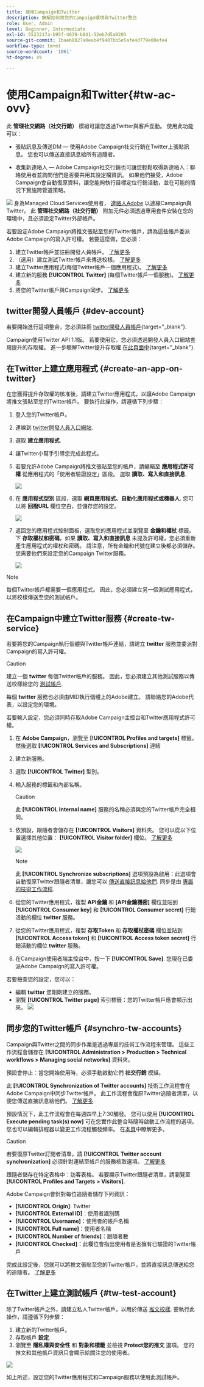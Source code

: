 ```yaml
---
title: 使用Campaign和Twitter
description: 瞭解如何將您的Campaign環境與Twitter整合
role: User, Admin
level: Beginner, Intermediate
exl-id: 5523217a-b95f-4639-b941-52eb7d5a0203
source-git-commit: 1baeb8827a0eab4f9487bb5e5afe4d779e00efe4
workflow-type: tm+mt
source-wordcount: '1061'
ht-degree: 4%

---
```


# 使用Campaign和Twitter{#tw-ac-ovv}

此 **管理社交網路（社交行銷）** 模組可讓您透過Twitter與客戶互動。 使用此功能可以：

* 張貼訊息及傳送DM — 使用Adobe Campaign社交行銷在Twitter上張貼訊息。 您也可以傳送直接訊息給所有追隨者。

* 收集新連絡人 — Adobe Campaign社交行銷也可讓您輕鬆取得新連絡人：聯絡使用者並詢問他們是否要共用其設定檔資訊。 如果他們接受，Adobe Campaign會自動復原資料，讓您能夠執行目標定位行銷活動，並在可能的情況下實施跨管道策略。

![](../assets/do-not-localize/speech.png) 身為Managed Cloud Services使用者， [連絡人Adobe](../start/campaign-faq.md#support) 以連線Campaign與Twitter。 此  **管理社交網路（社交行銷）** 附加元件必須透過專用套件安裝在您的環境中，且必須設定Twitter外部帳戶。


若要設定Adobe Campaign將推文張貼至您的Twitter帳戶，請為這些帳戶委派Adobe Campaign的寫入許可權。 若要這麼做，您必須：

1. 建立Twitter帳戶並註冊開發人員帳戶。 [了解更多](#dev-account)
1. （選用）建立測試Twitter帳戶來傳送校樣。 [了解更多](#tw-test-account)
1. 建立Twitter應用程式(每個Twitter帳戶一個應用程式)。 [了解更多](#create-an-app-on-twitter)
1. 建立新的服務 **[!UICONTROL Twitter]** (每個Twitter帳戶一個服務)。 [了解更多](#create-tw-service)
1. 將您的Twitter帳戶與Campaign同步。 [了解更多](#synchro-tw-accounts)

## twitter開發人員帳戶 {#dev-account}

若要開始進行這項整合，您必須註冊 [twitter開發人員帳戶](https://developer.twitter.com){target="_blank"}.

Campaign使用Twitter API 1.1版。 若要使用它，您必須透過開發人員入口網站套用提升的存取權。 進一步瞭解Twitter提升存取權 [在此頁面中](https://developer.twitter.com/en/portal/products/elevated){target="_blank"}.

## 在Twitter上建立應用程式 {#create-an-app-on-twitter}

在您獲得提升存取權的核准後，請建立Twitter應用程式，以讓Adobe Campaign將推文張貼至您的Twitter帳戶。 要執行此操作，請遵循下列步驟：

1. 登入您的Twitter帳戶。
1. 連線到 [twitter開發人員入口網站](https://developer.twitter.com/en/apps).
1. 選取 **建立應用程式**.
1. 讓Twitter小幫手引導您完成此程式。
1. 若要允許Adobe Campaign將推文張貼至您的帳戶，請編輯至 **應用程式許可權** 從應用程式的「使用者驗證設定」區段。 選取 **讀取、寫入和直接訊息**.

   ![](assets/tw-permissions.png)

1. 在 **應用程式型別** 區段，選取 **網頁應用程式、自動化應用程式或機器人**. 您可以將 **回撥URL** 欄位空白，並儲存您的設定。

   ![](assets/tw-app-type.png)

1. 返回您的應用程式控制面板，選取您的應用程式並瀏覽至 **金鑰和權杖** 標籤。 下 **存取權杖和密碼**，如果 **讀取、寫入和直接訊息** 未提及許可權，您必須重新產生應用程式的權杖和密碼。 請注意，所有金鑰和代號在建立後都必須儲存。 您需要他們來設定您的Campaign Twitter服務。

   ![](assets/tw-permissions-check.png)


>[!NOTE]
>
>每個Twitter帳戶都需要一個應用程式。 因此，您必須建立另一個測試應用程式，以將校樣傳送至您的測試帳戶。

## 在Campaign中建立Twitter服務 {#create-tw-service}

若要將您的Campaign執行個體與Twitter帳戶連結，請建立 **twitter** 服務並委派對Campaign的寫入許可權。

>[!CAUTION]
>
>建立一個 **twitter** 每個Twitter帳戶的服務。 因此，您必須建立其他測試服務以傳送校樣給您的 [測試帳戶](#tw-test-account).
>
>每個 **twitter** 服務也必須由MID執行個體上的Adobe建立。 請聯絡您的Adobe代表，以設定您的環境。

若要輸入設定，您必須同時存取Adobe Campaign主控台和Twitter應用程式許可權。

1. 在 **Adobe Campaign**，瀏覽至 **[!UICONTROL Profiles and targets]** 標籤，然後選取 **[!UICONTROL Services and Subscriptions]** 連結
1. 建立新服務。
1. 選取 **[!UICONTROL Twitter]** 型別。
1. 輸入服務的標籤和內部名稱。

   >[!CAUTION]
   >
   >此 **[!UICONTROL Internal name]** 服務的名稱必須與您的Twitter帳戶完全相同。

1. 依預設，跟隨者會儲存在 **[!UICONTROL Visitors]** 資料夾。 您可以從以下位置選擇其他位置： **[!UICONTROL Visitor folder]** 欄位。 [了解更多](../send/twitter.md#direct-tw-messages)

   ![](assets/tw-service-in-ac.png)

   >[!NOTE]
   >
   >此 **[!UICONTROL Synchronize subscriptions]** 選項預設為啟用：此選項會自動復原Twitter跟隨者清單，讓您可以 [傳送直接訊息給他們](../send/twitter.md#direct-tw-messages). 同步是由 [專屬的技術工作流程](#synchro-tw-accounts).

1. 從您的Twitter應用程式，複製 **API金鑰** 和 **[API金鑰機密]** 欄位並貼到 **[!UICONTROL Consumer key]** 和 **[!UICONTROL Consumer secret]** 行銷活動的欄位 **twitter** 服務。

1. 從您的Twitter應用程式，複製 **存取Token** 和 **存取權杖密碼** 欄位並貼到 **[!UICONTROL Access token]** 和 **[!UICONTROL Access token secret]** 行銷活動的欄位 **twitter** 服務。

1. 在Campaign使用者端主控台中，按一下 **[!UICONTROL Save]**. 您現在已委派Adobe Campaign的寫入許可權。

若要檢查您的設定，您可以：

* 編輯 **twitter** 您剛剛建立的服務。
* 瀏覽 **[!UICONTROL Twitter page]** 索引標籤：您的Twitter帳戶應會顯示出來。
   ![](assets/tw-page.png)


## 同步您的Twitter帳戶 {#synchro-tw-accounts}

Campaign與Twitter之間的同步作業是透過專屬的技術工作流程來管理。 這些工作流程會儲存在 **[!UICONTROL Administration > Production > Technical workflows > Managing social networks]** 資料夾。

預設會停止：當您開始使用時，必須手動啟動它們 **社交行銷** 模組。

此 **[!UICONTROL Synchronization of Twitter accounts]** 技術工作流程會在Adobe Campaign中同步Twitter帳戶。 此工作流程會復原Twitter追隨者清單，以便您傳送直接訊息給他們。 [了解更多](../send/twitter.md#direct-tw-messages)

預設情況下，此工作流程會在每週四早上7:30觸發。 您可以使用 **[!UICONTROL Execute pending task(s) now]** 可在您實作此整合時隨時啟動工作流程的選項。  您也可以編輯排程器以變更工作流程觸發頻率。 在[本頁](../../automation/workflow/scheduler.md)中瞭解更多。

>[!CAUTION]
>
>若要復原Twitter訂閱者清單，請 **[!UICONTROL Twitter account synchronization]** 必須針對連結至帳戶的服務核取選項。 [了解更多](#create-tw-service)

跟隨者儲存在特定表格中：訪客表格。 若要顯示Twitter跟隨者清單，請瀏覽至 **[!UICONTROL Profiles and Targets > Visitors]**.

Adobe Campaign會針對每位追隨者儲存下列資訊：

* **[!UICONTROL Origin]**: Twitter
* **[!UICONTROL External ID]**：使用者識別碼
* **[!UICONTROL Username]**：使用者的帳戶名稱
* **[!UICONTROL Full name]**：使用者名稱
* **[!UICONTROL Number of friends]**：跟隨者數
* **[!UICONTROL Checked]**：此欄位會指出使用者是否擁有已驗證的Twitter帳戶

完成此設定後，您就可以將推文張貼至您的Twitter帳戶，並將直接訊息傳送給您的追隨者。 [了解更多](../send/twitter.md)

## 在Twitter上建立測試帳戶 {#tw-test-account}

除了Twitter帳戶之外，請建立私人Twitter帳戶，以用於傳送 [推文校樣](../send/twitter.md#send-tw-proofs). 要執行此操作，請遵循下列步驟：

1. 建立新的Twitter帳戶。
1. 存取帳戶  **設定**.
1. 瀏覽至 **隱私權與安全性** 和 **對象和標籤** 並檢視 **Protect您的推文** 選項。 您的推文和其他帳戶資訊只會顯示給關注您的使用者。

![](assets/social_tw_test_page.png)

如上所述，設定您的Twitter應用程式和Campaign服務以使用此測試帳戶。
